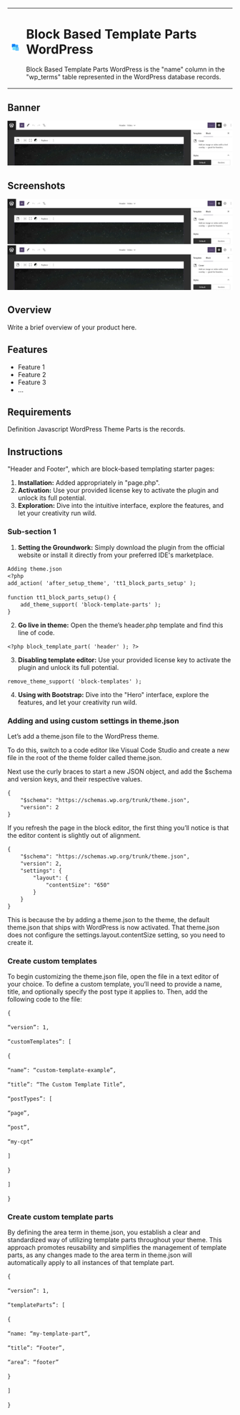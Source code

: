 <table>
  <tr>
    <td><img src="static/icon-256x256.gif" alt="Icon" width="50"></td>
    <td>
      <h1>Block Based Template Parts WordPress</h1>
      <p>Block Based Template Parts WordPress is the "name" column in the "wp_terms" table represented in the WordPress database records.</p>
    </td>
  </tr>
</table>

## Banner

![Banner Image](static/plugin_logo.png)

## Screenshots

![Screenshot 1](plugin_logo.png)
![Screenshot 2](plugin_logo.png)

## Overview

Write a brief overview of your product here.

## Features

- Feature 1
- Feature 2
- Feature 3
- ...

## Requirements

Definition Javascript WordPress Theme Parts is the records.

## Instructions

"Header and Footer", which are block-based templating starter pages:

1. **Installation:** Added appropriately in "page.php".
2. **Activation:** Use your provided license key to activate the plugin and unlock its full potential.
3. **Exploration:** Dive into the intuitive interface, explore the features, and let your creativity run wild.

### Sub-section 1


1. **Setting the Groundwork:** Simply download the plugin from the official website or install it directly from your preferred IDE's marketplace.
```
Adding theme.json
<?php
add_action( 'after_setup_theme', 'tt1_block_parts_setup' );

function tt1_block_parts_setup() {
    add_theme_support( 'block-template-parts' );
}
```
2. **Go live in theme:** Open the theme’s header.php template and find this line of code.
```
<?php block_template_part( 'header' ); ?>
```
3. **Disabling template editor:** Use your provided license key to activate the plugin and unlock its full potential.
```
remove_theme_support( 'block-templates' );
```
4. **Using with Bootstrap:** Dive into the "Hero" interface, explore the features, and let your creativity run wild.

### Adding and using custom settings in theme.json

Let’s add a theme.json file to the WordPress theme.

To do this, switch to a code editor like Visual Code Studio and create a new file in the root of the theme folder called theme.json.

Next use the curly braces to start a new JSON object, and add the $schema and version keys, and their respective values.

```
{
    "$schema": "https://schemas.wp.org/trunk/theme.json",
    "version": 2
}
```
If you refresh the page in the block editor, the first thing you’ll notice is that the editor content is slightly out of alignment.

```
{
    "$schema": "https://schemas.wp.org/trunk/theme.json",
    "version": 2,   
    "settings": {
        "layout": {
            "contentSize": "650"
        }
    }
}
```
This is because the by adding a theme.json to the theme, the default theme.json that ships with WordPress is now activated. That theme.json does not configure the settings.layout.contentSize setting, so you need to create it.

### Create custom templates

To begin customizing the theme.json file, open the file in a text editor of your choice. To define a custom template, you’ll need to provide a name, title, and optionally specify the post type it applies to. Then, add the following code to the file:

```
{

“version”: 1,

“customTemplates”: [

{

“name”: “custom-template-example”,

“title”: “The Custom Template Title”,

“postTypes”: [

“page”,

“post”,

“my-cpt”

]

}

]

}
```

### Create custom template parts

By defining the area term in theme.json, you establish a clear and standardized way of utilizing template parts throughout your theme. This approach promotes reusability and simplifies the management of template parts, as any changes made to the area term in theme.json will automatically apply to all instances of that template part.

```
{

“version”: 1,

“templateParts”: [

{

“name: “my-template-part”,

“title”: “Footer”,

“area”: “footer”

}

]

}
```
